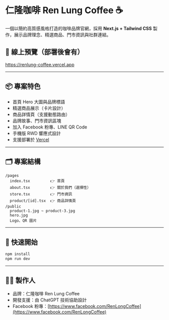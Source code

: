 
# 仁隆咖啡 Ren Lung Coffee ☕️

一個以簡約高質感風格打造的咖啡品牌官網，採用 **Next.js + Tailwind CSS** 製作，展示品牌理念、精選商品、門市資訊與社群連結。

## 🔗 線上預覽（部署後會有）
https://renlung-coffee.vercel.app

---

## 📦 專案特色

- 首頁 Hero 大圖與品牌標語
- 精選商品展示（卡片設計）
- 商品詳情頁（支援動態路由）
- 品牌故事、門市資訊區塊
- 加入 Facebook 粉專、LINE QR Code
- 手機版 RWD 響應式設計
- 支援部署於 [Vercel](https://vercel.com)

---

## 🗂 專案結構

```
/pages
  index.tsx         👉 首頁
  about.tsx         👉 關於我們（選擇性）
  store.tsx         👉 門市資訊
  product/[id].tsx  👉 商品詳情頁
/public
  product-1.jpg ~ product-3.jpg
  hero.jpg
  Logo、QR 圖片
```

---

## 🚀 快速開始

```bash
npm install
npm run dev
```

---

## 🧑‍💻 製作人
- 品牌：仁隆咖啡 Ren Lung Coffee
- 開發支援：由 ChatGPT 技術協助設計
- Facebook 粉專：[https://www.facebook.com/RenLongCoffee](https://www.facebook.com/RenLongCoffee)
